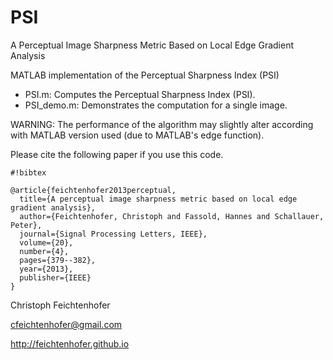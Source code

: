 # PSI
A Perceptual Image Sharpness Metric Based on Local Edge Gradient Analysis

MATLAB implementation of the Perceptual Sharpness Index (PSI)

- PSI.m: Computes the Perceptual Sharpness Index (PSI).
- PSI_demo.m: Demonstrates the computation for a single image.

WARNING: The performance of the algorithm may slightly alter according with MATLAB version used (due to MATLAB's edge function).

Please cite the following paper if you use this code.

```
#!bibtex

@article{feichtenhofer2013perceptual,
  title={A perceptual image sharpness metric based on local edge gradient analysis},
  author={Feichtenhofer, Christoph and Fassold, Hannes and Schallauer, Peter},
  journal={Signal Processing Letters, IEEE},
  volume={20},
  number={4},
  pages={379--382},
  year={2013},
  publisher={IEEE}
}
```

Christoph Feichtenhofer

cfeichtenhofer@gmail.com

http://feichtenhofer.github.io
